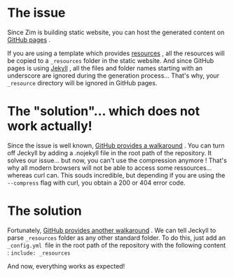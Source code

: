 # The issue 
Since Zim is building static website, you can host the generated content on [GitHub pages](https://pages.github.com/) .

If you are using a template which provides [resources](http://zim-wiki.org/manual/Help/Templates.html) , all the resources will be copied to a `_resources` folder in the static website. And since GitHub pages is using [Jekyll](https://jekyllrb.com/) , all the files and folder names starting with an underscore are ignored during the generation process… That's why, your `_resource` directory will be ignored in GitHub pages.
# The "solution"… which does not work actually! 
Since the issue is well known, [GitHub provides a walkaround](https://help.github.com/articles/files-that-start-with-an-underscore-are-missing/) . You can turn off Jeckyll by adding a .nojekyll file in the root path of the repository. It solves our issue… but now, you can't use the compression anymore !
That's why all modern browsers will not be able to access some ressources… whereas curl can.
This souds incredible, but depending if you are using the `--compress` flag with curl, you obtain a 200 or 404 error code.
# The solution 
Fortunately, [GitHub provides another walkaround](https://help.github.com/articles/files-that-start-with-an-underscore-are-missing/) . We can tell Jeckyll to parse `_resources` folder as any other standard folder. To do this, just add an `_config.yml `file in the root path of the repository with the following content : `include: _resources`

And now, everything works as expected!
